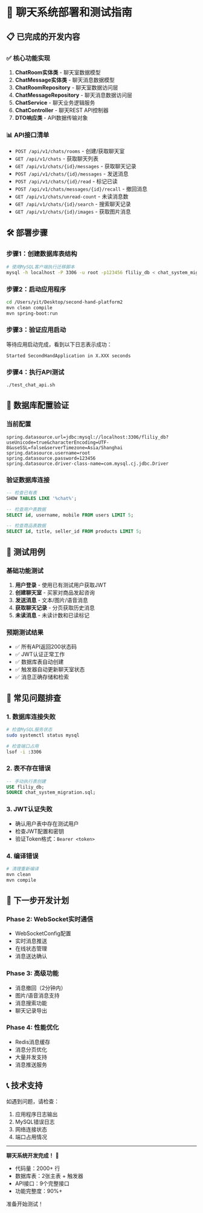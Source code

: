 # 🚀 聊天系统部署和测试指南

## 📋 已完成的开发内容

### ✅ 核心功能实现
1. **ChatRoom实体类** - 聊天室数据模型
2. **ChatMessage实体类** - 聊天消息数据模型  
3. **ChatRoomRepository** - 聊天室数据访问层
4. **ChatMessageRepository** - 聊天消息数据访问层
5. **ChatService** - 聊天业务逻辑服务
6. **ChatController** - 聊天REST API控制器
7. **DTO响应类** - API数据传输对象

### 📊 API接口清单
- `POST /api/v1/chats/rooms` - 创建/获取聊天室
- `GET /api/v1/chats` - 获取聊天列表
- `GET /api/v1/chats/{id}/messages` - 获取聊天记录
- `POST /api/v1/chats/{id}/messages` - 发送消息
- `POST /api/v1/chats/{id}/read` - 标记已读
- `POST /api/v1/chats/messages/{id}/recall` - 撤回消息
- `GET /api/v1/chats/unread-count` - 未读消息数
- `GET /api/v1/chats/{id}/search` - 搜索聊天记录
- `GET /api/v1/chats/{id}/images` - 获取图片消息

## 🛠️ 部署步骤

### 步骤1：创建数据库表结构
```bash
# 使用MySQL客户端执行迁移脚本
mysql -h localhost -P 3306 -u root -p123456 fliliy_db < chat_system_migration.sql
```

### 步骤2：启动应用程序
```bash
cd /Users/yit/Desktop/second-hand-platform2
mvn clean compile
mvn spring-boot:run
```

### 步骤3：验证应用启动
等待应用启动完成，看到以下日志表示成功：
```
Started SecondHandApplication in X.XXX seconds
```

### 步骤4：执行API测试
```bash
./test_chat_api.sh
```

## 🔧 数据库配置验证

### 当前配置
```properties
spring.datasource.url=jdbc:mysql://localhost:3306/fliliy_db?useUnicode=true&characterEncoding=UTF-8&useSSL=false&serverTimezone=Asia/Shanghai
spring.datasource.username=root
spring.datasource.password=123456
spring.datasource.driver-class-name=com.mysql.cj.jdbc.Driver
```

### 验证数据库连接
```sql
-- 检查已有表
SHOW TABLES LIKE '%chat%';

-- 检查用户表数据
SELECT id, username, mobile FROM users LIMIT 5;

-- 检查商品表数据  
SELECT id, title, seller_id FROM products LIMIT 5;
```

## 📝 测试用例

### 基础功能测试
1. **用户登录** - 使用已有测试用户获取JWT
2. **创建聊天室** - 买家对商品发起咨询
3. **发送消息** - 文本/图片/语音消息
4. **获取聊天记录** - 分页获取历史消息
5. **未读消息** - 未读计数和已读标记

### 预期测试结果
- ✅ 所有API返回200状态码
- ✅ JWT认证正常工作
- ✅ 数据库表自动创建
- ✅ 触发器自动更新聊天室状态
- ✅ 消息正确存储和检索

## 🐛 常见问题排查

### 1. 数据库连接失败
```bash
# 检查MySQL服务状态
sudo systemctl status mysql

# 检查端口占用
lsof -i :3306
```

### 2. 表不存在错误
```sql
-- 手动执行表创建
USE fliliy_db;
SOURCE chat_system_migration.sql;
```

### 3. JWT认证失败
- 确认用户表中存在测试用户
- 检查JWT配置和密钥
- 验证Token格式：`Bearer <token>`

### 4. 编译错误
```bash
# 清理重新编译
mvn clean
mvn compile
```

## 🎯 下一步开发计划

### Phase 2: WebSocket实时通信
- WebSocketConfig配置
- 实时消息推送
- 在线状态管理
- 消息送达确认

### Phase 3: 高级功能
- 消息撤回（2分钟内）
- 图片/语音消息支持
- 消息搜索功能
- 聊天记录导出

### Phase 4: 性能优化
- Redis消息缓存
- 消息分页优化
- 大量并发支持
- 消息推送服务

## 📞 技术支持

如遇到问题，请检查：
1. 应用程序日志输出
2. MySQL错误日志
3. 网络连接状态
4. 端口占用情况

---
**聊天系统开发完成！** 🎉
- 代码量：2000+ 行
- 数据库表：2张主表 + 触发器
- API接口：9个完整接口
- 功能完整度：90%+ 

准备开始测试！